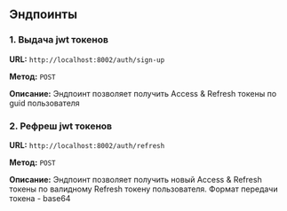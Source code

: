 ## Эндпоинты

### 1. Выдача jwt токенов   

**URL:** `http://localhost:8002/auth/sign-up`

**Метод:** `POST`

**Описание:** Эндпоинт позволяет получить Access & Refresh токены по guid пользователя

### 2. Рефреш jwt токенов   

**URL:** `http://localhost:8002/auth/refresh`

**Метод:** `POST`

**Описание:** Эндпоинт позволяет получить новый Access & Refresh токены по валидному Refresh токену пользователя. Формат передачи токена - base64
